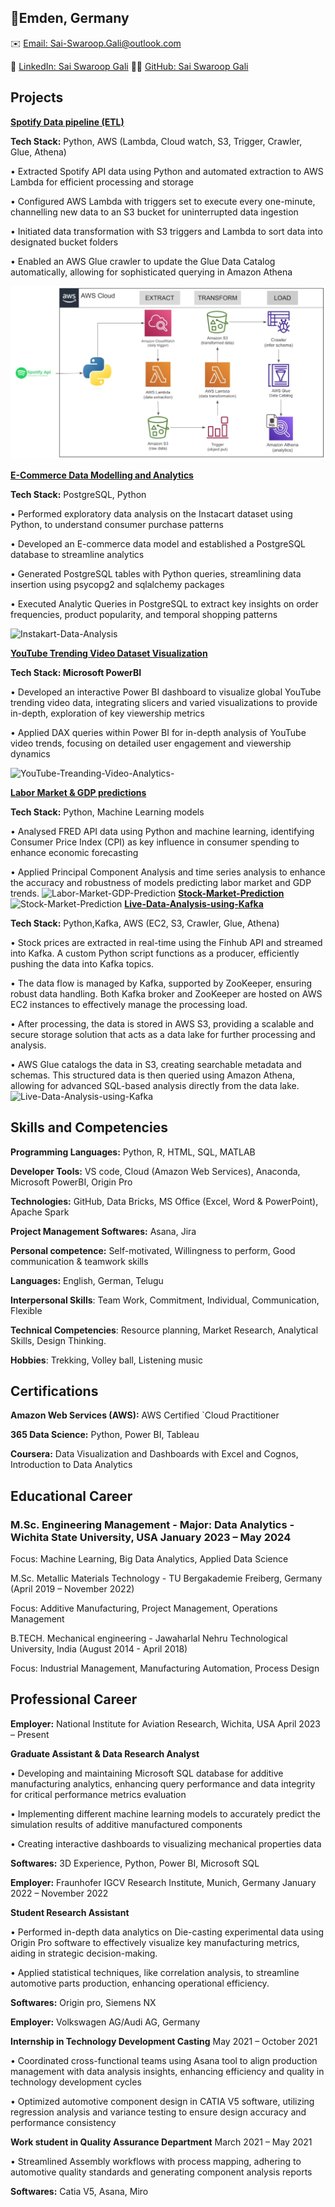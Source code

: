 ## 📍Emden, Germany
✉️ [Email: Sai-Swaroop.Gali@outlook.com](mailto:Sai-Swaroop.Gali@outlook.com)

🔗 [LinkedIn: Sai Swaroop Gali](https://www.linkedin.com/in/sai-swaroop-gali/)  👨‍💻 [GitHub: Sai Swaroop Gali](https://github.com/SaiSwaroop-Gali)

## Projects
[**Spotify Data pipeline (ETL)**](https://github.com/MaheedharAttaluri/Spotify-ETL.git)

**Tech Stack:** Python, AWS (Lambda, Cloud watch, S3, Trigger, Crawler, Glue, Athena)

•	Extracted Spotify API data using Python and automated extraction to AWS Lambda for efficient processing and storage

•	Configured AWS Lambda with triggers set to execute every one-minute, channelling new data to an S3 bucket for uninterrupted data ingestion

•	Initiated data transformation with S3 triggers and Lambda to sort data into designated bucket folders

•	Enabled an AWS Glue crawler to update the Glue Data Catalog automatically, allowing for sophisticated querying in Amazon Athena

![Spotify ETL](assets/Spotify-ETL.jpeg)

[**E-Commerce Data Modelling and Analytics**](https://github.com/MaheedharAttaluri/Instakart-Data-Analysis)

**Tech Stack:** PostgreSQL, Python

•	Performed exploratory data analysis on the Instacart dataset using Python, to understand consumer purchase patterns

•	Developed an E-commerce data model and established a PostgreSQL database to streamline analytics

•	Generated PostgreSQL tables with Python queries, streamlining data insertion using psycopg2 and sqlalchemy packages

•	Executed Analytic Queries in PostgreSQL to extract key insights on order frequencies, product popularity, and temporal shopping patterns

![Instakart-Data-Analysis](assets/images/instakart.png)


[**YouTube Trending Video Dataset Visualization**](https://github.com/MaheedharAttaluri/YouTube-Treanding-Video-Analytics-)

**Tech Stack: Microsoft PowerBI**

•	Developed an interactive Power BI dashboard to visualize global YouTube trending video data, integrating slicers and varied visualizations to provide in-depth, 
  exploration of key viewership metrics

•	Applied DAX queries within Power BI for in-depth analysis of YouTube video trends, focusing on detailed user engagement and viewership dynamics

![YouTube-Treanding-Video-Analytics-](assets/images/Dashboard.jpg)

[**Labor Market & GDP predictions**](https://github.com/MaheedharAttaluri/Labor-Market-GDP-Prediction) 

**Tech Stack:** Python, Machine Learning models

•	Analysed FRED API data using Python and machine learning, identifying Consumer Price Index (CPI) as key influence in consumer spending to enhance economic forecasting

•	Applied Principal Component Analysis and time series analysis to enhance the accuracy and robustness of models predicting labor market and GDP trends.
![Labor-Market-GDP-Prediction](assets/images/GDPPrediction.jpeg)
[**Stock-Market-Prediction**](https://github.com/MaheedharAttaluri/Stock-Market-Prediction)
![Stock-Market-Prediction](assets/images/StockMarketETL.jpeg)
[**Live-Data-Analysis-using-Kafka**](https://github.com/MaheedharAttaluri/Live-Data-Analysis-using-Kafka)

**Tech Stack:** Python,Kafka, AWS (EC2, S3, Crawler, Glue, Athena)

•	Stock prices are extracted in real-time using the Finhub API and streamed into Kafka. A custom Python script functions as a producer, efficiently 
  pushing the data into Kafka topics.

•	The data flow is managed by Kafka, supported by ZooKeeper, ensuring robust data handling. Both Kafka broker and ZooKeeper are hosted on AWS EC2 
  instances to effectively manage the processing load.

•	After processing, the data is stored in AWS S3, providing a scalable and secure storage solution that acts as a data lake for further processing 
  and analysis.

•	AWS Glue catalogs the data in S3, creating searchable metadata and schemas. This structured data is then queried using Amazon Athena, allowing for 
  advanced SQL-based analysis directly from the data lake.
![Live-Data-Analysis-using-Kafka](assets/images/kafka-Architecture.jpeg)


## Skills and Competencies

**Programming Languages:** Python, R, HTML, SQL, MATLAB	

**Developer Tools:** VS code, Cloud (Amazon Web Services), Anaconda, Microsoft PowerBI, Origin Pro

**Technologies:** GitHub, Data Bricks, MS Office (Excel, Word & PowerPoint), Apache Spark

**Project Management Softwares:** Asana, Jira

**Personal competence:** Self-motivated, Willingness to perform, Good communication & teamwork skills      

**Languages:** English, German, Telugu 

**Interpersonal Skills**: Team Work, Commitment, Individual, Communication, Flexible

**Technical Competencies**: Resource planning, Market Research, Analytical Skills, Design Thinking.

**Hobbies**: Trekking, Volley ball, Listening music

## Certifications

**Amazon Web Services (AWS):** AWS Certified `Cloud Practitioner

**365 Data Science:** Python, Power BI, Tableau

**Coursera:** Data Visualization and Dashboards with Excel and Cognos, Introduction to Data Analytics

## Educational Career

### M.Sc. Engineering Management - Major: Data Analytics - Wichita State University, USA January 2023 – May 2024

Focus: Machine Learning, Big Data Analytics, Applied Data Science

M.Sc. Metallic Materials Technology - TU Bergakademie Freiberg, Germany (April 2019 – November 2022)

Focus: Additive Manufacturing, Project Management, Operations Management

B.TECH. Mechanical engineering - Jawaharlal Nehru Technological University, India (August 2014 - April 2018)  

Focus:  Industrial Management, Manufacturing Automation, Process Design

## Professional Career

**Employer:** National Institute for Aviation Research, Wichita, USA                                                           April 2023 – Present

**Graduate Assistant & Data Research Analyst**

•	Developing and maintaining Microsoft SQL database for additive manufacturing analytics, enhancing query performance and data integrity for critical performance 
  metrics evaluation
  
•	Implementing different machine learning models to accurately predict the simulation results of additive manufactured components

•	Creating interactive dashboards to visualizing mechanical properties data

**Softwares:** 3D Experience, Python, Power BI, Microsoft SQL

**Employer:**  Fraunhofer IGCV Research Institute, Munich, Germany                                     January 2022 – November 2022

**Student Research Assistant**

•	Performed in-depth data analytics on Die-casting experimental data using Origin Pro software to effectively visualize key manufacturing metrics, aiding in strategic decision-making.

•	Applied statistical techniques, like correlation analysis, to streamline automotive parts production, enhancing operational efficiency.

**Softwares:** Origin pro, Siemens NX 

**Employer:** Volkswagen AG/Audi AG, Germany                                                            

**Internship in Technology Development Casting**                                                        May 2021 – October 2021 

•	Coordinated cross-functional teams using Asana tool to align production management with data analysis insights, enhancing efficiency and quality in technology development cycles

•	Optimized automotive component design in CATIA V5 software, utilizing regression analysis and variance testing to ensure design accuracy and performance consistency

**Work student in Quality Assurance Department**                                                         March 2021 – May 2021

•	Streamlined Assembly workflows with process mapping, adhering to automotive quality standards and generating component analysis reports

**Softwares:** Catia V5, Asana, Miro 
